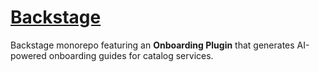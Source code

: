 # [Backstage](https://backstage.io)

Backstage monorepo featuring an **Onboarding Plugin** that generates AI-powered onboarding guides for catalog services.
